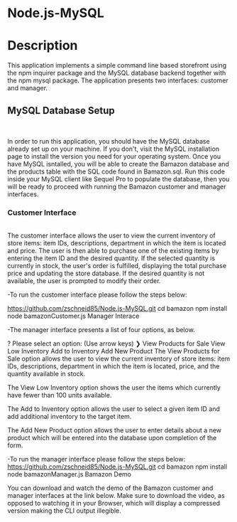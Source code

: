 # Node.js-MySQL
<h1>Description</h1>

This application implements a simple command line based storefront using the npm inquirer package and the MySQL database backend together with the npm mysql package. The application presents two interfaces: customer and manager.

<h2>MySQL Database Setup</h2>
<br>
<p>In order to run this application, you should have the MySQL database already set up on your machine. If you don't, visit the MySQL installation page to install the version you need for your operating system. Once you have MySQL isntalled, you will be able to create the Bamazon database and the products table with the SQL code found in Bamazon.sql. Run this code inside your MySQL client like Sequel Pro to populate the database, then you will be ready to proceed with running the Bamazon customer and manager interfaces.<p>

<h3>Customer Interface</h3>
<br>
The customer interface allows the user to view the current inventory of store items: item IDs, descriptions, department in which the item is located and price. The user is then able to purchase one of the existing items by entering the item ID and the desired quantity. If the selected quantity is currently in stock, the user's order is fulfilled, displaying the total purchase price and updating the store database. If the desired quantity is not available, the user is prompted to modify their order.

-To run the customer interface please follow the steps below:

https://github.com/zschneid85/Node.js-MySQL.git
cd bamazon
npm install
node bamazonCustomer.js
Manager Interace

-The manager interface presents a list of four options, as below.

? Please select an option: (Use arrow keys)
❯ View Products for Sale 
  View Low Inventory 
  Add to Inventory 
  Add New Product
The View Products for Sale option allows the user to view the current inventory of store items: item IDs, descriptions, department in which the item is located, price, and the quantity available in stock.

The View Low Inventory option shows the user the items which currently have fewer than 100 units available.

The Add to Inventory option allows the user to select a given item ID and add additional inventory to the target item.

The Add New Product option allows the user to enter details about a new product which will be entered into the database upon completion of the form.

-To run the manager interface please follow the steps below:
https://github.com/zschneid85/Node.js-MySQL.git
cd bamazon
npm install
node bamazonManager.js
Bamazon Demo

You can download and watch the demo of the Bamazon customer and manager interfaces at the link below. Make sure to download the video, as opposed to watching it in your Browser, which will display a compressed version making the CLI output illegible.

